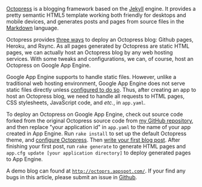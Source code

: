 [Octopress](http://octopress.org) is a blogging framework based on the [Jekyll](http://github.com/mojombo/jekyll) engine. It provides a pretty semantic HTML5 template working both friendly for desktops and mobile devices, and generates posts and pages from source files in the [Markdown](http://en.wikipedia.org/wiki/Markdown) language.

Octopress provides [three ways](http://octopress.org/docs/deploying/) to deploy an Octopress blog: Github pages, Heroku, and Rsync. As all pages generated by Octopress are static HTML pages, we can actually host an Octopress blog by any web hosting services. With some tweaks and configurations, we can, of course, host an Octopress on Google App Engine.

Google App Engine supports to handle static files. However, unlike a traditional web hosting environment, Google App Engine does not serve static files directly unless [configured to do so](http://code.google.com/appengine/docs/python/gettingstarted/staticfiles.html). Thus, after creating an app to host an Octopress blog, we need to handle all requests to HTML pages, CSS stylesheets, JavaScript code, and *etc.*, in `app.yaml`.

To deploy an Octopress on Google App Engine, check out source code forked from the original Octopress source code from [my GitHub repository](https://github.com/relarge/octopress-gae), and then replace "your application id" in `app.yaml` to the name of your app created in App Engine. Run `rake install` to set up the default Octopress theme, and [configure Octopress](http://octopress.org/docs/configuring/). Then [write your first blog post](http://octopress.org/docs/blogging/). After finishing your first post, run `rake generate` to generate HTML pages and `app.cfg update [your application directory]` to deploy generated pages to App Engine.

A demo blog can found at [`http://octoprs.appspot.com/`](http://octoprs.appspot.com/). If your find any bugs in this article, please submit an issue in [Github](https://github.com/relarge/octopress-gae).
